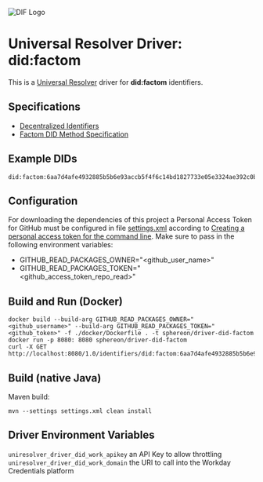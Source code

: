 ![DIF Logo](https://raw.githubusercontent.com/decentralized-identity/universal-resolver/master/docs/logo-dif.png)

# Universal Resolver Driver: did:factom

This is a [Universal Resolver](https://github.com/decentralized-identity/universal-resolver/) driver for **did:factom** identifiers.

## Specifications

* [Decentralized Identifiers](https://w3c.github.io/did-core/)
* [Factom DID Method Specification](https://github.com/bi-foundation/FIS/blob/feature/DID/FIS/DID.md)

## Example DIDs

```
did:factom:6aa7d4afe4932885b5b6e93accb5f4f6c14bd1827733e05e3324ae392c0b2764

```
## Configuration
For downloading the dependencies of this project a Personal Access Token for GitHub must be configured in file [settings.xml](https://github.com/sphereon-opensource/uni-resolver-driver-did-factom/blob/master/settings.xml) according to [Creating a personal access token for the command line](https://help.github.com/en/github/authenticating-to-github/creating-a-personal-access-token-for-the-command-line).
Make sure to pass in the following environment variables:
 * GITHUB_READ_PACKAGES_OWNER="<github_user_name>"
 * GITHUB_READ_PACKAGES_TOKEN="<github_access_token_repo_read>"


## Build and Run (Docker)

```
docker build --build-arg GITHUB_READ_PACKAGES_OWNER="<github_username>" --build-arg GITHUB_READ_PACKAGES_TOKEN="<github_token>" -f ./docker/Dockerfile . -t sphereon/driver-did-factom
docker run -p 8080: 8080 sphereon/driver-did-factom
curl -X GET http://localhost:8080/1.0/identifiers/did:factom:6aa7d4afe4932885b5b6e93accb5f4f6c14bd1827733e05e3324ae392c0b2764

```

## Build (native Java)
Maven build:

	mvn --settings settings.xml clean install
 
## Driver Environment Variables

`uniresolver_driver_did_work_apikey` an API Key to allow throttling
`uniresolver_driver_did_work_domain` the URI to call into the Workday Credentials platform

